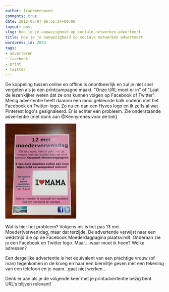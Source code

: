 ```yaml
---
author: frankmeeuwsen
comments: true
date: 2012-05-07 06:56:24+00:00
layout: post
slug: hoe-je-je-aanwezigheid-op-sociale-netwerken-adverteert
title: Hoe je je aanwezigheid op sociale netwerken adverteert
wordpress_id: 2054
tags:
- adverteren
- facebook
- print
- twitter
---
```


De koppeling tussen online en offline is onontbeerlijk en zul je niet snel vergeten als je een printcampagne maakt. "Onze URL moet er in" of "Laat de lezer/kijker weten dat ze ons kunnen volgen op Facebook of Twitter". Menig advertentie heeft daarom een mooi gekleurde balk onderin met het Facebook en Twitter-logo. Zo nu en dan een Hyves logo en ik zelfs al wat Pinterest logo's gesignaleerd. Er is echter een probleem. Zie onderstaande advertentie (met dank aan @Kennyrenes voor de link)

![](../images/uploadimages/Ar9wIGiCMAEK-b7-225x300.jpg)

Wat is hier het probleem? Volgens mij is het pas 13 mei Moeder(verwen)dag, maar dat terzijde. De advertentie verwijst naar een wedstrijd die op de Facebook Moederdagpagina plaatsvindt. Onderaan zie je een Facebook en Twitter logo. Maar....waar moet ik heen? Welke adressen?

Een dergelijke advertentie is het equivalent van een prachtige vrouw (of man) tegenkomen in de kroeg en haar een bierviltje geven met een tekening van een telefoon en je naam...gaat niet werken...

Denk er aan als je de volgende keer met je printadvertentie bezig bent. URL's blijven relevant!
